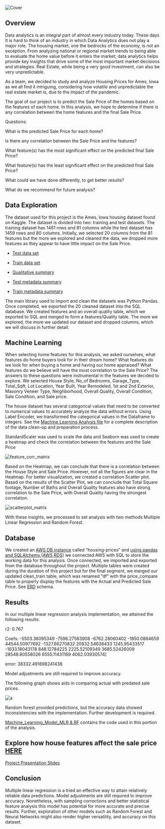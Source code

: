 ![Cover](https://user-images.githubusercontent.com/85421407/143089678-e61835f0-5d95-4c90-8425-9e6bdd60746c.png)

## Overview

Data analytics is an integral part of almost every industry today. These days It is hard to think of an industry in which Data Analytics does not play a major role.  The housing market, one the bedrocks of the economy, is not an exception. From analyzing national or regional market trends to being able to evaluate the home value before it enters the market; data analytics helps provide key insights that drive some of the most important market decisions and strategies. Real Estate, while being a very good investment, can also be very unpredictable.

As a team, we decided to study and analyze Housing Prices for Ames, Iowa as we all find it intriguing, considering how volatile and unpredictable the real estate market is, due to the impact of the pandemic. 

The goal of our project is to predict the Sale Price of the homes based on the features of each home. In this analysis, we hope to determine if there is any correlation between the home features and the final Sale Price.

Questions:

What is the predicted Sale Price for each home?

Is there any correlation between the Sale Price and the features?

What feature(s) has the most significant effect on the predicted final Sale Price?

What feature(s) has the least significant effect on the predicted final Sale Price?

What could we have done differently, to get better results?

What do we recommend for future analysis?


## Data Exploration

The dataset used for this project is the Ames, Iowa housing dataset found on Kaggle. The dataset is divided into two: training and test datasets. The training dataset has 1461 rows and 81 columns while the test dataset has 1459 rows and 80 columns. Initially, we selected 20 columns from the 81 features but the more we explored and cleaned the data, we dropped more features as they appear to have little impact on the Sale Price. 

   - [Test data set](https://github.com/serpaulus/Final_Project/blob/main/Data_Sets/test.csv)

   - [Train data set](https://github.com/serpaulus/Final_Project/blob/main/Data_Sets/train.csv)
   
   - [Qualitative summary](https://github.com/serpaulus/Final_Project/blob/main/Data_Sets/kaggle_data_description.txt)

   - [Test metadata summary](https://github.com/serpaulus/Final_Project/blob/main/Data_Sets/tst_desc.csv)

   - [Train metadata summary](https://github.com/serpaulus/Final_Project/blob/main/Data_Sets/train_desc.csv)
   

The main library used to import and clean the datasets was Python Pandas. Once completed, we exported the 20 cleaned dataset into the SQL database. We created features and an overall quality table, which we exported to SQL and merged to form a features/Quality table. The more we explored, the more we updated our dataset and dropped columns, which we will discuss in further detail.

## Machine Learning

When selecting home features for this analysis, we asked ourselves, what features do home buyers look for in their dream home? What features do we look for when buying a home and having our home appraised? What features do we believe will have the most correlation to the Sale Price? The answers to these questions were instrumental in the features we decided to explore. We selected House Style, No_of Bedrooms, Garage_Type, Total_Sqft, Lot Location, Year Built, Year Remodeled, 1st and 2nd Exterior, Masonry Veneer Type, Neighborhood, Overall Quality, Overall Condition, Sale Condition, and Sale price. 

The house dataset has several categorical values that need to be converted to numerical values to accurately analyze the data without errors. Using Label Encoder, we transformed the categorical values in the Dataframe to integers. See the [Machine Learning Analysis file]() for a complete description of the data clean-up and preparation process.

StandardScaler was used to scale the data and Seaborn was used to create a heatmap and check the correlation between the features and the Sale Price

![feature_corr_matrix](https://user-images.githubusercontent.com/85421407/142972745-45b22e35-672b-48a2-8ea8-5363f85b1238.png)

Based on the Heatmap, we can conclude that there is a correlation between the House Style and Sale Price. However, not all the figures are clear in the Heatmap. For better visualization, we created a correlation Scatter plot. Based on the results of the Scatter Plot, we can conclude that Total Square footage, Number of Baths and Overall Quality features also have strong correlation to the Sale Price, with Overall Quality having the strongest correlation.

![scatterplot_matrix](https://user-images.githubusercontent.com/85421407/142975667-e94d2f65-dcd0-4278-8a1c-feaae83d1ed6.png)

With these insights, we processed to set analysis with two methods Multiple Linear Regression and Random Forest. 

## Database

We created an [AWS DB instance](https://user-images.githubusercontent.com/85421407/142973441-79e27fed-3e89-4d6e-a320-d15a67af2310.GIF) called “housing-prices” and [using pandas and SQLAlchemy](https://github.com/serpaulus/Predicting_the_Final_Home_Price/blob/main/Resources/SQLDBpandas.GIF),([AWS RDS](https://github.com/serpaulus/Predicting_the_Final_Home_Price/blob/main/Resources/AWS%20RDS%20DB.png)) we connected AWS with SQL to store the working data for this analysis. Once connected, we imported and exported from the database throughout the project. Multiple tables were created during the duration of this project but for the final segment, we merged our updated clean_train table, which was renamed “df” with the price_compare table to properly display the features with the Actual and Predicted Sale Price. See [ERD](https://github.com/serpaulus/Predicting_the_Final_Home_Price/blob/main/Resources/ERD%20.png)
 schema.  


## Results

In our multiple linear regression analysis implementation, we attained the following results: 

r2: 0.767

Coefs: -5503.36095349 -7596.27583908 -6762.28060402 -1850.0864659
 44544.50977692 -1327.66270832 20832.54638433  1245.95433517
 -1633.18043178   848.12784225  2225.52109349  3685.52426009
 28548.80558026  6555.11431169  4062.03930574]

error: 38332.491698241436

Model adjustments are still required to improve accuracy.  

The following graph shows aids in comparing actual with predated sale prices.

![a](https://github.com/serpaulus/Predicting_the_Final_Home_Price/blob/main/Resources/MLR_results.GIF)

Random forest provided predictions, but the accuracy data showed inconsistencies with the implementation. Further development is required. 

[Machine_Learning_Model_MLR & RF](https://github.com/serpaulus/Predicting_the_Final_Home_Price/blob/main/Machine_Learning_Model_MLR_%26_RF.ipynb) contains the code used in this portion of the analysis.   

## Explore how house features affect the sale price [HERE](https://public.tableau.com/app/profile/ask1455/viz/PredicttheFinalHomePrice/Dashboard2_1?publish=yes)

[Project Presentation Slides](https://docs.google.com/presentation/d/1RFfQw3XB_AzRRkplmPbaM7PTO63AIKSM8Le8sRpE6ZY/edit?usp=sharing)

## Conclusion

Multiple linear regression is a tried an effective way to attain relatively reliable data predictions. Model adjustments are still required to improve accuracy. Nonetheless, with sampling corrections and better statistical feature analysis this model has potential for more accurate and precise results. Further, exploration of other models such as Random Forest and Neural Networks might also render higher versatility, and accuracy on this dataset.

